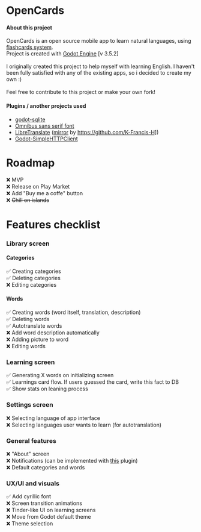 # OpenCards

#### About this project

OpenCards is an open source mobile app to learn natural languages, using [flashcards system](https://en.wikipedia.org/wiki/Flashcard).\
Project is created with [Godot Engine](https://godotengine.org/) [v 3.5.2]
\
\
I originally created this project to help myself with learning English. I haven't been fully satisfied with any of the existing apps, so i decided to create my own :)\
\
Feel free to contribute to this project or make your own fork!

#### Plugins / another projects used

* [godot-sqlite](https://github.com/2shady4u/godot-sqlite)
* [Omnibus sans serif font](https://fontlibrary.org/en/font/omnibus-sans-serif)
* [LibreTranslate](https://github.com/LibreTranslate/LibreTranslate) ([mirror](https://translate.terraprint.co/) by https://github.com/K-Francis-H])
* [Godot-SimpleHTTPClient](https://github.com/Abdera7mane/Godot-SimpleHTTPClient)

# Roadmap

:x: MVP\
:x: Release on Play Market\
:x: Add "Buy me a coffe" button\
:x: ~~Chill on islands~~

# Features checklist

### Library screen

#### Categories

:white_check_mark: Creating categories\
:white_check_mark: Deleting categories\
:x: Editing categories

#### Words

:white_check_mark: Creating words (word itself, translation, description)\
:white_check_mark: Deleting words\
:white_check_mark: Autotranslate words\
:x: Add word description automatically\
:x: Adding picture to word\
:x: Editing words

### Learning screen

:white_check_mark: Generating X words on initializing screen\
:white_check_mark: Learnings card flow. If users guessed the card, write this fact to DB\
:white_check_mark: Show stats on leaning process

### Settings screen
:x: Selecting language of app interface\
:x: Selecting languages user wants to learn (for autotranslation)

### General features

:x: "About" screen\
:x: Notifications (can be implemented with [this](https://github.com/DrMoriarty/godot-local-notification) plugin)\
:x: Default categories and words


### UX/UI and visuals

:white_check_mark: Add cyrillic font\
:x: Screen transition animations\
:x: Tinder-like UI on learning screens\
:x: Move from Godot default theme\
:x: Theme selection
